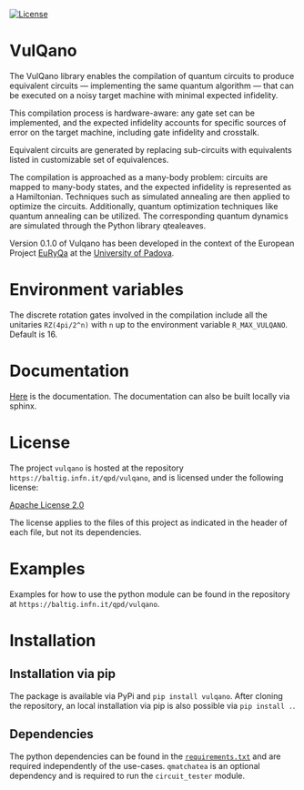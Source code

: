 [![License](https://img.shields.io/badge/License-Apache_2.0-blue.svg)](https://opensource.org/licenses/Apache-2.0)

VulQano
=======


The VulQano library enables the compilation of quantum circuits to produce equivalent circuits — implementing the same quantum algorithm — that can be executed on a noisy target machine with minimal expected infidelity.

This compilation process is hardware-aware: any gate set can be implemented, and the expected infidelity accounts for specific sources of error on the target machine, including gate infidelity and crosstalk.

Equivalent circuits are generated by replacing sub-circuits with equivalents listed in customizable set of equivalences.

The compilation is approached as a many-body problem: circuits are mapped to many-body states, and the expected infidelity is represented as a Hamiltonian. Techniques such as simulated annealing are then applied to optimize the circuits. Additionally, quantum optimization techniques like quantum annealing can be utilized. The corresponding quantum dynamics are simulated through the Python library qtealeaves.


Version 0.1.0 of Vulqano has been developed in the context of the European Project [EuRyQa](https://www.euryqa.eu/) at the [University of Padova](https://www.unipd.it/en/).



Environment variables
=====================

The discrete rotation gates involved in the compilation include all the unitaries `RZ(4pi/2^n)` with `n` up to the environment variable `R_MAX_VULQANO`. Default is 16.


Documentation
=============

[Here](https://qpd.baltig-pages.infn.it/vulqano/)
is the documentation. The documentation can also be built locally via sphinx.


License
=======

The project ``vulqano`` is hosted at the repository
``https://baltig.infn.it/qpd/vulqano``,
and is licensed under the following license:

[Apache License 2.0](LICENSE)

The license applies to the files of this project as indicated in the header of each file, but not its dependencies.


Examples
=========

Examples for how to use the python module can be found in the repository at ``https://baltig.infn.it/qpd/vulqano``.


Installation
============

Installation via pip
--------------------------

The package is available via PyPi and `pip install vulqano`.
After cloning the repository, an local installation via pip is
also possible via `pip install .`.

Dependencies
------------

The python dependencies can be found in the [``requirements.txt``](requirements.txt)
and are required independently of the use-cases. `qmatchatea` is an optional dependency and is required to run the `circuit_tester` module.


